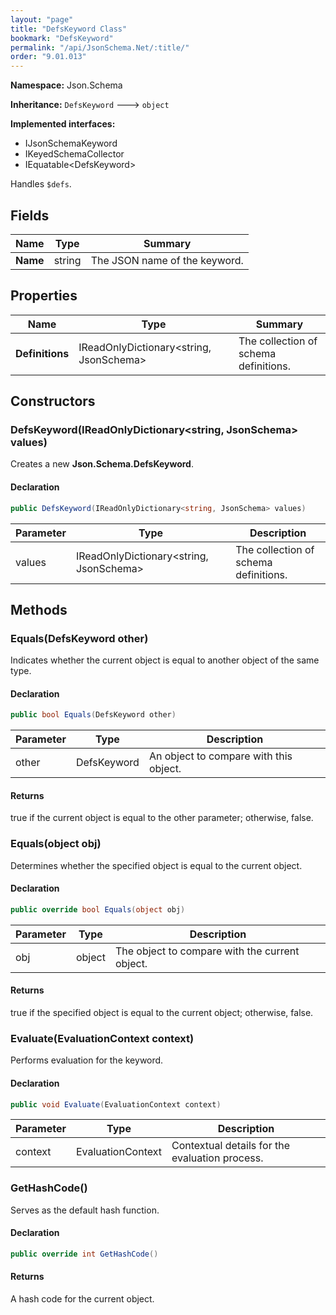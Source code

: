 ```yaml
---
layout: "page"
title: "DefsKeyword Class"
bookmark: "DefsKeyword"
permalink: "/api/JsonSchema.Net/:title/"
order: "9.01.013"
---
```

**Namespace:** Json.Schema

**Inheritance:**
`DefsKeyword`
 🡒 
`object`

**Implemented interfaces:**

- IJsonSchemaKeyword
- IKeyedSchemaCollector
- IEquatable\<DefsKeyword\>

Handles `$defs`.

## Fields

| Name | Type | Summary |
|---|---|---|
| **Name** | string | The JSON name of the keyword. |

## Properties

| Name | Type | Summary |
|---|---|---|
| **Definitions** | IReadOnlyDictionary\<string, JsonSchema\> | The collection of schema definitions. |

## Constructors

### DefsKeyword(IReadOnlyDictionary\<string, JsonSchema\> values)

Creates a new **Json.Schema.DefsKeyword**.

#### Declaration

```c#
public DefsKeyword(IReadOnlyDictionary<string, JsonSchema> values)
```

| Parameter | Type | Description |
|---|---|---|
| values | IReadOnlyDictionary\<string, JsonSchema\> | The collection of schema definitions. |


## Methods

### Equals(DefsKeyword other)

Indicates whether the current object is equal to another object of the same type.

#### Declaration

```c#
public bool Equals(DefsKeyword other)
```

| Parameter | Type | Description |
|---|---|---|
| other | DefsKeyword | An object to compare with this object. |


#### Returns

true if the current object is equal to the <paramref name="other">other</paramref> parameter; otherwise, false.

### Equals(object obj)

Determines whether the specified object is equal to the current object.

#### Declaration

```c#
public override bool Equals(object obj)
```

| Parameter | Type | Description |
|---|---|---|
| obj | object | The object to compare with the current object. |


#### Returns

true if the specified object  is equal to the current object; otherwise, false.

### Evaluate(EvaluationContext context)

Performs evaluation for the keyword.

#### Declaration

```c#
public void Evaluate(EvaluationContext context)
```

| Parameter | Type | Description |
|---|---|---|
| context | EvaluationContext | Contextual details for the evaluation process. |


### GetHashCode()

Serves as the default hash function.

#### Declaration

```c#
public override int GetHashCode()
```


#### Returns

A hash code for the current object.

